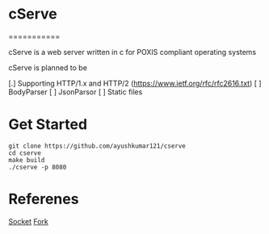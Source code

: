 # cServe
===========

cServe is a web server written in c for POXIS compliant operating systems

cServe is planned to be

[.] Supporting HTTP/1.x and HTTP/2 (https://www.ietf.org/rfc/rfc2616.txt)
[ ] BodyParser
[ ] JsonParsor
[ ] Static files

Get Started
==========

```
git clone https://github.com/ayushkumar121/cserve
cd cserve
make build
./cserve -p 8080

```

Referenes
=========

[Socket](https://man7.org/linux/man-pages/man2/socket.2.html)
[Fork](https://man7.org/linux/man-pages/man2/fork.2.html)